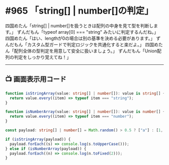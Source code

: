 # #965 「string[] | number[]の判定」

四国めたん「string[] | number[]を扱うときは配列の中身を見て型を判断します。」
ずんだもん「typeof array[0] === "string" みたいに判定するんだね。」
四国めたん「はい、lengthが0の場合は別の基準を決める必要があります。」
ずんだもん「カスタム型ガードで判定ロジックを共通化すると楽だよ。」
四国めたん「配列全体の型判定を用意して安全に扱いましょう。」
ずんだもん「Union配列の判定をしっかり覚えてね！」

---

## 📺 画面表示用コード

```typescript
function isStringArray(value: string[] | number[]): value is string[] {
  return value.every((item) => typeof item === "string");
}

function isNumberArray(value: string[] | number[]): value is number[] {
  return value.every((item) => typeof item === "number");
}

const payload: string[] | number[] = Math.random() > 0.5 ? ["a"] : [1, 2];

if (isStringArray(payload)) {
  payload.forEach((s) => console.log(s.toUpperCase()));
} else if (isNumberArray(payload)) {
  payload.forEach((n) => console.log(n.toFixed(2)));
}
```
